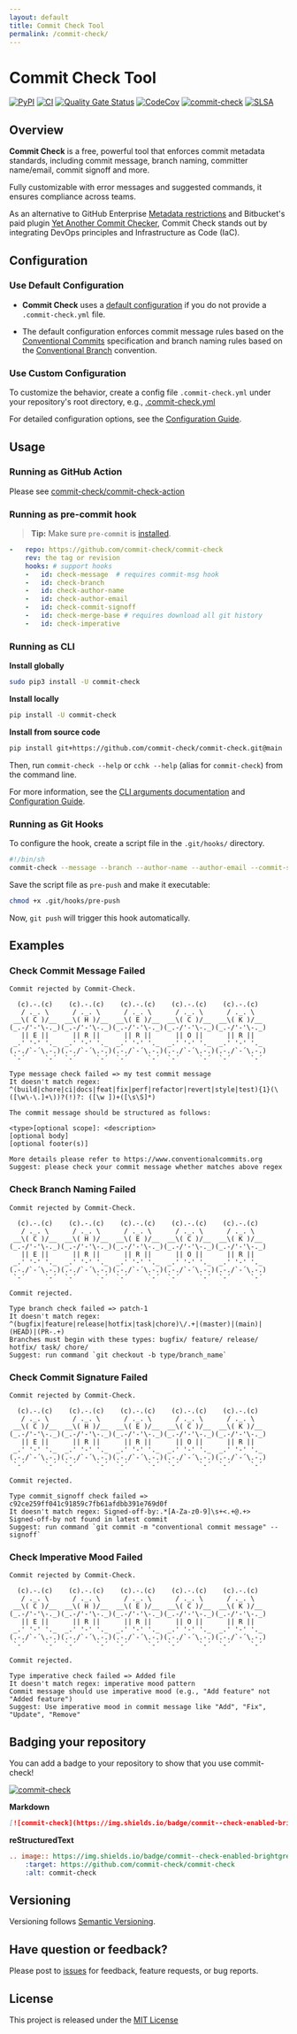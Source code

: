 ```yaml
---
layout: default
title: Commit Check Tool
permalink: /commit-check/
---
```


# Commit Check Tool

[![PyPI](https://img.shields.io/pypi/v/commit-check?logo=python&logoColor=white)](https://pypi.org/project/commit-check/)
[![CI](https://github.com/commit-check/commit-check/actions/workflows/main.yml/badge.svg)](https://github.com/commit-check/commit-check/actions/workflows/main.yml)
[![Quality Gate Status](https://sonarcloud.io/api/project_badges/measure?project=commit-check_commit-check&metric=alert_status)](https://sonarcloud.io/summary/new_code?id=commit-check_commit-check)
[![CodeCov](https://codecov.io/gh/commit-check/commit-check/branch/main/graph/badge.svg?token=GC2U5V5ZRT)](https://codecov.io/gh/commit-check/commit-check)
[![commit-check](https://img.shields.io/badge/commit--check-enabled-brightgreen?logo=Git&logoColor=white)](https://github.com/commit-check/commit-check)
[![SLSA](https://slsa.dev/images/gh-badge-level3.svg)](https://slsa.dev)

## Overview

**Commit Check** is a free, powerful tool that enforces commit metadata standards, including commit message, branch naming, committer name/email, commit signoff and more.

Fully customizable with error messages and suggested commands, it ensures compliance across teams.

As an alternative to GitHub Enterprise [Metadata restrictions](https://docs.github.com/en/enterprise-server@3.11/repositories/configuring-branches-and-merges-in-your-repository/managing-rulesets/available-rules-for-rulesets#metadata-restrictions) and Bitbucket's paid plugin [Yet Another Commit Checker](https://marketplace.atlassian.com/apps/1211854/yet-another-commit-checker?tab=overview&hosting=datacenter), Commit Check stands out by integrating DevOps principles and Infrastructure as Code (IaC).

## Configuration

### Use Default Configuration

- **Commit Check** uses a [default configuration](https://github.com/commit-check/commit-check/blob/main/commit_check/__init__.py) if you do not provide a `.commit-check.yml` file.

- The default configuration enforces commit message rules based on the [Conventional Commits](https://www.conventionalcommits.org/en/v1.0.0/#summary) specification and branch naming rules based on the [Conventional Branch](https://conventional-branch.github.io/#summary) convention.

### Use Custom Configuration

To customize the behavior, create a config file `.commit-check.yml` under your repository's root directory, e.g., [.commit-check.yml](https://github.com/commit-check/commit-check/blob/main/.commit-check.yml)

For detailed configuration options, see the [Configuration Guide](configuration/).

## Usage

### Running as GitHub Action

Please see [commit-check/commit-check-action](../commit-check-action/)

### Running as pre-commit hook

> **Tip:** Make sure `pre-commit` is [installed](https://pre-commit.com/#install).

```yaml
-   repo: https://github.com/commit-check/commit-check
    rev: the tag or revision
    hooks: # support hooks
    -   id: check-message  # requires commit-msg hook
    -   id: check-branch
    -   id: check-author-name
    -   id: check-author-email
    -   id: check-commit-signoff
    -   id: check-merge-base # requires download all git history
    -   id: check-imperative
```

### Running as CLI

**Install globally**

```bash
sudo pip3 install -U commit-check
```

**Install locally**

```bash
pip install -U commit-check
```

**Install from source code**

```bash
pip install git+https://github.com/commit-check/commit-check.git@main
```

Then, run `commit-check --help` or `cchk --help` (alias for `commit-check`) from the command line.

For more information, see the [CLI arguments documentation](cli-args/) and [Configuration Guide](configuration/).

### Running as Git Hooks

To configure the hook, create a script file in the `.git/hooks/` directory.

```bash
#!/bin/sh
commit-check --message --branch --author-name --author-email --commit-signoff --merge-base --imperative
```

Save the script file as `pre-push` and make it executable:

```bash
chmod +x .git/hooks/pre-push
```

Now, `git push` will trigger this hook automatically.

## Examples

### Check Commit Message Failed

```text
Commit rejected by Commit-Check.

  (c).-.(c)    (c).-.(c)    (c).-.(c)    (c).-.(c)    (c).-.(c)
   / ._. \      / ._. \      / ._. \      / ._. \      / ._. \
 __\( C )/__  __\( H )/__  __\( E )/__  __\( C )/__  __\( K )/__
(_.-/'-'\-._)(_.-/'-'\-._)(_.-/'-'\-._)(_.-/'-'\-._)(_.-/'-'\-._)
   || E ||      || R ||      || R ||      || O ||      || R ||
 _.' '-' '._  _.' '-' '._  _.' '-' '._  _.' '-' '._  _.' '-' '._
(.-./`-´\.-.)(.-./`-´\.-.)(.-./`-´\.-.)(.-./`-´\.-.)(.-./`-´\.-.)
 `-´     `-´  `-´     `-´  `-´     `-´  `-´     `-´  `-´     `-´

Type message check failed => my test commit message
It doesn't match regex: ^(build|chore|ci|docs|feat|fix|perf|refactor|revert|style|test){1}(\([\w\-\.]+\))?(!)?: ([\w ])+([\s\S]*)

The commit message should be structured as follows:

<type>[optional scope]: <description>
[optional body]
[optional footer(s)]

More details please refer to https://www.conventionalcommits.org
Suggest: please check your commit message whether matches above regex
```

### Check Branch Naming Failed

```text
Commit rejected by Commit-Check.

  (c).-.(c)    (c).-.(c)    (c).-.(c)    (c).-.(c)    (c).-.(c)
   / ._. \      / ._. \      / ._. \      / ._. \      / ._. \
 __\( C )/__  __\( H )/__  __\( E )/__  __\( C )/__  __\( K )/__
(_.-/'-'\-._)(_.-/'-'\-._)(_.-/'-'\-._)(_.-/'-'\-._)(_.-/'-'\-._)
   || E ||      || R ||      || R ||      || O ||      || R ||
 _.' '-' '._  _.' '-' '._  _.' '-' '._  _.' '-' '._  _.' '-' '._
(.-./`-´\.-.)(.-./`-´\.-.)(.-./`-´\.-.)(.-./`-´\.-.)(.-./`-´\.-.)
 `-´     `-´  `-´     `-´  `-´     `-´  `-´     `-´  `-´     `-´

Commit rejected.

Type branch check failed => patch-1
It doesn't match regex: ^(bugfix|feature|release|hotfix|task|chore)\/.+|(master)|(main)|(HEAD)|(PR-.+)
Branches must begin with these types: bugfix/ feature/ release/ hotfix/ task/ chore/
Suggest: run command `git checkout -b type/branch_name`
```

### Check Commit Signature Failed

```text
Commit rejected by Commit-Check.

  (c).-.(c)    (c).-.(c)    (c).-.(c)    (c).-.(c)    (c).-.(c)
   / ._. \      / ._. \      / ._. \      / ._. \      / ._. \
 __\( C )/__  __\( H )/__  __\( E )/__  __\( C )/__  __\( K )/__
(_.-/'-'\-._)(_.-/'-'\-._)(_.-/'-'\-._)(_.-/'-'\-._)(_.-/'-'\-._)
   || E ||      || R ||      || R ||      || O ||      || R ||
 _.' '-' '._  _.' '-' '._  _.' '-' '._  _.' '-' '._  _.' '-' '._
(.-./`-´\.-.)(.-./`-´\.-.)(.-./`-´\.-.)(.-./`-´\.-.)(.-./`-´\.-.)
 `-´     `-´  `-´     `-´  `-´     `-´  `-´     `-´  `-´     `-´

Commit rejected.

Type commit_signoff check failed => c92ce259ff041c91859c7fb61afdbb391e769d0f
It doesn't match regex: Signed-off-by:.*[A-Za-z0-9]\s+<.+@.+>
Signed-off-by not found in latest commit
Suggest: run command `git commit -m "conventional commit message" --signoff`
```

### Check Imperative Mood Failed

```text
Commit rejected by Commit-Check.

  (c).-.(c)    (c).-.(c)    (c).-.(c)    (c).-.(c)    (c).-.(c)
   / ._. \      / ._. \      / ._. \      / ._. \      / ._. \
 __\( C )/__  __\( H )/__  __\( E )/__  __\( C )/__  __\( K )/__
(_.-/'-'\-._)(_.-/'-'\-._)(_.-/'-'\-._)(_.-/'-'\-._)(_.-/'-'\-._)
   || E ||      || R ||      || R ||      || O ||      || R ||
 _.' '-' '._  _.' '-' '._  _.' '-' '._  _.' '-' '._  _.' '-' '._
(.-./`-´\.-.)(.-./`-´\.-.)(.-./`-´\.-.)(.-./`-´\.-.)(.-./`-´\.-.)
 `-´     `-´  `-´     `-´  `-´     `-´  `-´     `-´  `-´     `-´

Commit rejected.

Type imperative check failed => Added file
It doesn't match regex: imperative mood pattern
Commit message should use imperative mood (e.g., "Add feature" not "Added feature")
Suggest: Use imperative mood in commit message like "Add", "Fix", "Update", "Remove"
```

## Badging your repository

You can add a badge to your repository to show that you use commit-check!

[![commit-check](https://img.shields.io/badge/commit--check-enabled-brightgreen?logo=Git&logoColor=white)](https://github.com/commit-check/commit-check)

**Markdown**

```markdown
[![commit-check](https://img.shields.io/badge/commit--check-enabled-brightgreen?logo=Git&logoColor=white)](https://github.com/commit-check/commit-check)
```

**reStructuredText**

```rst
.. image:: https://img.shields.io/badge/commit--check-enabled-brightgreen?logo=Git&logoColor=white
    :target: https://github.com/commit-check/commit-check
    :alt: commit-check
```

## Versioning

Versioning follows [Semantic Versioning](https://semver.org/).

## Have question or feedback?

Please post to [issues](https://github.com/commit-check/commit-check/issues) for feedback, feature requests, or bug reports.

## License

This project is released under the [MIT License](https://github.com/commit-check/commit-check/blob/main/LICENSE)